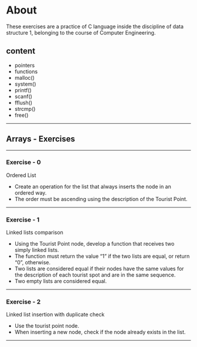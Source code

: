# About

These exercises are a practice of C language inside the discipline of data structure 1, belonging to the course of Computer Engineering.

## content

- pointers
- functions
- malloc()
- system()
- printf()
- scanf()
- fflush()
- strcmp()
- free()

---

## Arrays - Exercises

---

### Exercise - 0

Ordered List

- Create an operation for the list that always inserts the node in an ordered way.
- The order must be ascending using the description of the Tourist Point.

---

### Exercise - 1

Linked lists comparison

- Using the Tourist Point node, develop a function that receives two simply linked lists.
- The function must return the value “1” if the two lists are equal, or return “0”, otherwise.
- Two lists are considered equal if their nodes have the same values for the description of each tourist spot and are in the same sequence.
- Two empty lists are considered equal.

---

### Exercise - 2

Linked list insertion with duplicate check

- Use the tourist point node.
- When inserting a new node, check if the node already exists in the list.

---
